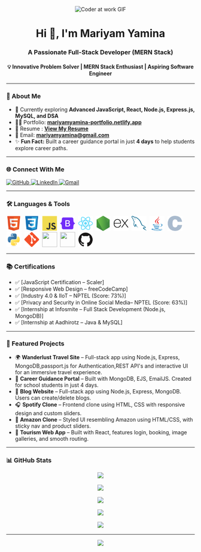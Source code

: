 
<p align="center">
  <img src="https://media.giphy.com/media/qgQUggAC3Pfv687qPC/giphy.gif" width="400" alt="Coder at work GIF">
</p>

<h1 align="center">Hi 👋, I'm Mariyam Yamina</h1>
<h3 align="center">A Passionate Full-Stack Developer (MERN Stack)</h3>
<h4 align="center">💡 Innovative Problem Solver | MERN Stack Enthusiast | Aspiring Software Engineer</h4>

---

### 🚀 About Me
- 🌟 Currently exploring **Advanced JavaScript, React, Node.js, Express.js, MySQL, and DSA**
- 👨‍💻 Portfolio: [**mariyamyamina-portfolio.netlify.app**](https://mariyamyamina.netlify.app/)
- 📄 Resume : [**View My Resume**](https://mariyamyamina.netlify.app/static/media/yamina_resume_Final.6c49666881b11b0c1ec1.pdf)
- 📧 Email: **mariyamyamina@gmail.com**
- ✨ **Fun Fact:** Built a career guidance portal in just **4 days** to help students explore career paths.

---

### 🌐 Connect With Me
<p align="left">
  <a href="https://github.com/mariyamyamina" target="_blank">
    <img src="https://img.shields.io/badge/GitHub-181717?style=for-the-badge&logo=github&logoColor=white" alt="GitHub" />
  </a>
  <a href="https://linkedin.com/in/mariyamyamina" target="_blank">
    <img src="https://img.shields.io/badge/LinkedIn-0077B5?style=for-the-badge&logo=linkedin&logoColor=white" alt="LinkedIn" />
  </a>
  <a href="mailto:mariyamyamina@gmail.com">
    <img src="https://img.shields.io/badge/Gmail-D14836?style=for-the-badge&logo=gmail&logoColor=white" alt="Gmail" />
  </a>
</p>

---

### 🛠️ Languages & Tools
<p align="left">
  <img src="https://raw.githubusercontent.com/devicons/devicon/master/icons/html5/html5-original.svg" width="40" height="40"/>&nbsp;
  <img src="https://raw.githubusercontent.com/devicons/devicon/master/icons/css3/css3-original.svg" width="40" height="40"/>&nbsp;
  <img src="https://raw.githubusercontent.com/devicons/devicon/master/icons/javascript/javascript-original.svg" width="40" height="40"/>&nbsp;
  <img src="https://raw.githubusercontent.com/devicons/devicon/master/icons/bootstrap/bootstrap-plain.svg" width="40" height="40"/>&nbsp;
  <img src="https://raw.githubusercontent.com/devicons/devicon/master/icons/react/react-original.svg" width="40" height="40"/>&nbsp;
  <img src="https://raw.githubusercontent.com/devicons/devicon/master/icons/nodejs/nodejs-original.svg" width="40" height="40"/>&nbsp;
  <img src="https://raw.githubusercontent.com/devicons/devicon/master/icons/express/express-original.svg" width="40" height="40"/>&nbsp;
  <img src="https://raw.githubusercontent.com/devicons/devicon/master/icons/mysql/mysql-original.svg" width="40" height="40"/>&nbsp;
  <img src="https://raw.githubusercontent.com/devicons/devicon/master/icons/java/java-original.svg" width="40" height="40"/>&nbsp;
  <img src="https://raw.githubusercontent.com/devicons/devicon/master/icons/c/c-original.svg" width="40" height="40"/>&nbsp;
  <img src="https://raw.githubusercontent.com/devicons/devicon/master/icons/python/python-original.svg" width="40" height="40"/>&nbsp;
  <img src="https://raw.githubusercontent.com/devicons/devicon/master/icons/git/git-original.svg" width="40" height="40"/>&nbsp;
  <img src="https://www.vectorlogo.zone/logos/render/render-icon.svg" width="40" height="40"/>&nbsp;
  <img src="https://www.vectorlogo.zone/logos/netlify/netlify-icon.svg" width="40" height="40"/>&nbsp;
  <img src="https://raw.githubusercontent.com/devicons/devicon/master/icons/github/github-original.svg" width="40" height="40"/>&nbsp;
</p>

---

### 📚 Certifications

- ✅ [JavaScript Certification – Scaler]
- ✅ [Responsive Web Design – freeCodeCamp]
- ✅ [Industry 4.0 & IIoT – NPTEL (Score: 73%)]
- ✅ [Privacy and Security in Online Social Media– NPTEL (Score: 63%)]
- ✅ [Internship at Infosmite – Full Stack Development (Node.js, MongoDB)]
- ✅ [Internship at Aadhirotz – Java & MySQL]

---

### 📌 Featured Projects
- 🌍 **Wanderlust Travel Site** – Full-stack app using Node.js, Express, MongoDB,passport.js for Authentication,REST API's and interactive UI for an immersive travel experience.
- 🚀 **Career Guidance Portal** – Built with MongoDB, EJS, EmailJS. Created for school students in just 4 days.
- 📖 **Blog Website** – Full-stack app using Node.js, Express, MongoDB. Users can create/delete blogs.
- 🎧 **Spotify Clone** – Frontend clone using HTML, CSS with responsive design and custom sliders.
- 🛒 **Amazon Clone** – Styled UI resembling Amazon using HTML/CSS, with sticky nav and product sliders.
- 📱 **Tourism Web App** – Built with React, features login, booking, image galleries, and smooth routing.

---

### 📊 GitHub Stats

<p align="center">
  <img src="https://github-readme-stats.vercel.app/api?username=mariyamyamina&show_icons=true&theme=tokyonight&count_private=true" />
</p>
<p align="center">
  <img src="https://github-readme-streak-stats.herokuapp.com/?user=mariyamyamina&theme=tokyonight" />
</p>
<p align="center">
  <img src="https://github-readme-stats.vercel.app/api/top-langs/?username=mariyamyamina&layout=compact&theme=tokyonight" />
</p>
<p align="center">
  <img src="https://activity-graph.herokuapp.com/graph?username=mariyamyamina&theme=tokyonight&hide_border=true&area=true" />
</p>
<p align="center">
  <img src="https://github-profile-trophy.vercel.app/?username=mariyamyamina&theme=tokyonight&margin-w=15&margin-h=15" />
</p>

---

<p align="center">
  <img src="https://komarev.com/ghpvc/?username=mariyamyamina&label=Profile%20views&color=blue&style=flat" />
</p>
